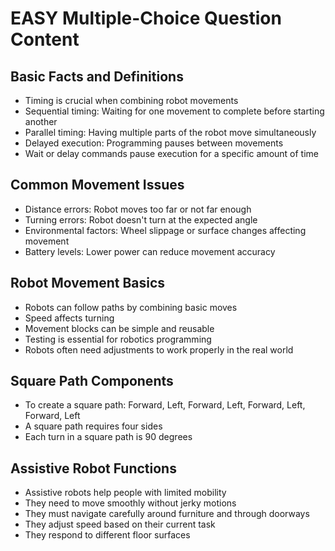 # EASY Multiple-Choice Question Content

## Basic Facts and Definitions
- Timing is crucial when combining robot movements
- Sequential timing: Waiting for one movement to complete before starting another
- Parallel timing: Having multiple parts of the robot move simultaneously
- Delayed execution: Programming pauses between movements
- Wait or delay commands pause execution for a specific amount of time

## Common Movement Issues
- Distance errors: Robot moves too far or not far enough
- Turning errors: Robot doesn't turn at the expected angle
- Environmental factors: Wheel slippage or surface changes affecting movement
- Battery levels: Lower power can reduce movement accuracy

## Robot Movement Basics
- Robots can follow paths by combining basic moves
- Speed affects turning
- Movement blocks can be simple and reusable
- Testing is essential for robotics programming
- Robots often need adjustments to work properly in the real world

## Square Path Components
- To create a square path: Forward, Left, Forward, Left, Forward, Left, Forward, Left
- A square path requires four sides
- Each turn in a square path is 90 degrees

## Assistive Robot Functions
- Assistive robots help people with limited mobility
- They need to move smoothly without jerky motions
- They must navigate carefully around furniture and through doorways
- They adjust speed based on their current task
- They respond to different floor surfaces